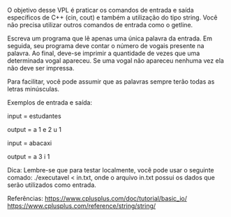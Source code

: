 O objetivo desse VPL é praticar os comandos de entrada e saída específicos de C++ (cin, cout) e também a utilização do tipo string. Você não precisa utilizar outros comandos de entrada como o getline.

Escreva um programa que lê apenas uma única palavra da entrada. Em seguida, seu programa deve contar o número de vogais presente na palavra. Ao final, deve-se imprimir a quantidade de vezes que uma determinada vogal apareceu. Se uma vogal não apareceu nenhuma vez ela não deve ser impressa.

Para facilitar, você pode assumir que as palavras sempre terão todas as letras minúsculas.

Exemplos de entrada e saída:

input = 
estudantes

output = 
a 1
e 2
u 1

input = 
abacaxi

output = 
a 3
i 1

Dica:
Lembre-se que para testar localmente, você pode usar o seguinte comado: ./executavel < in.txt, onde o arquivo in.txt possui os dados que serão utilizados como entrada.

Referências: 
https://www.cplusplus.com/doc/tutorial/basic_io/
https://www.cplusplus.com/reference/string/string/
